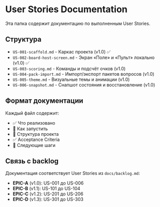 # User Stories Documentation

Эта папка содержит документацию по выполненным User Stories.

## Структура

- `US-001-scaffold.md` - Каркас проекта (v1.0) ✅
- `US-002-board-host-screen.md` - Экран «Поле» и «Пульт» локально (v1.0) ✅
- `US-003-scoring.md` - Команды и подсчёт очков (v1.0)
- `US-004-pack-import.md` - Импорт/экспорт пакетов вопросов (v1.0)
- `US-005-theme.md` - Визуальные темы и анимации (v1.0)
- `US-006-snapshot.md` - Снапшот состояния и восстановление (v1.0)

## Формат документации

Каждый файл содержит:
- ✅ Что реализовано
- 🚀 Как запустить
- 📁 Структура проекта
- ✅ Acceptance Criteria
- 🔄 Следующие шаги

## Связь с backlog

Документация соответствует User Stories из `docs/backlog.md`:
- **EPIC-A** (v1.0): US-001 до US-006
- **EPIC-B** (v1.1): US-101 до US-104  
- **EPIC-C** (v1.2): US-201 до US-206
- **EPIC-D** (v1.3): US-301 до US-303
